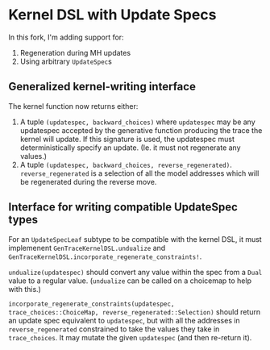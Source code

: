 # Kernel DSL with Update Specs

In this fork, I'm adding support for:
1. Regeneration during MH updates
2. Using arbitrary `UpdateSpec`s

## Generalized kernel-writing interface

The kernel function now returns either:
1. A tuple `(updatespec, backward_choices)` where `updatespec` may be any updatespec accepted by the generative function producing the trace the kernel will update.  If this signature is used, the updatespec must deterministically specify an update. (Ie. it must not regenerate any values.)
2. A tuple `(updatespec, backward_choices, reverse_regenerated)`.  `reverse_regenerated` is a selection of all the model addresses which will be regenerated during the reverse move.

## Interface for writing compatible UpdateSpec types

For an `UpdateSpecLeaf` subtype to be compatible with the kernel DSL, it must implemenent
`GenTraceKernelDSL.undualize` and `GenTraceKernelDSL.incorporate_regenerate_constraints!`.

`undualize(updatespec)` should convert any value within the spec from a `Dual` value to a regular value.  (`undualize` can be
called on a choicemap to help with this.)

`incorporate_regenerate_constraints(updatespec, trace_choices::ChoiceMap, reverse_regenerated::Selection)` should return an update spec equivalent to
`updatespec`, but with all the addresses in `reverse_regenerated` constrained to take the values they take in `trace_choices`.
It may mutate the given `updatespec` (and then re-return it).